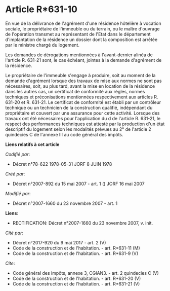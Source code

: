 # Article R*631-10

En vue de la délivrance de l'agrément d'une résidence hôtelière à vocation sociale, le propriétaire de l'immeuble ou du
terrain, ou le maître d'ouvrage de l'opération transmet au représentant de l'Etat dans le département d'implantation de la
résidence un dossier dont la composition est arrêtée par le ministre chargé du logement. 

Les demandes de dérogations mentionnées à l'avant-dernier alinéa de l'article R. 631-21 sont, le cas échéant, jointes à la
demande d'agrément de la résidence. 

Le propriétaire de l'immeuble s'engage à produire, soit au moment de la demande d'agrément lorsque des travaux de mise aux
normes ne sont pas nécessaires, soit, au plus tard, avant la mise en location de la résidence dans les autres cas, un
certificat de conformité aux règles, normes techniques et préconisations mentionnées respectivement aux articles R. 631-20 et
R. 631-21. Le certificat de conformité est établi par un contrôleur technique ou un technicien de la construction qualifié,
indépendant du propriétaire et couvert par une assurance pour cette activité. Lorsque des travaux ont été nécessaires pour
l'application du d de l'article R. 631-21, le respect des performances techniques est attesté par la production d'un état
descriptif du logement selon les modalités prévues au 2° de l'article 2 quindecies C de l'annexe III au code général des
impôts.

**Liens relatifs à cet article**

_Codifié par_:

  - Décret n°78-622 1978-05-31 JORF 8 JUIN 1978

_Créé par_:

  - Décret n°2007-892 du 15 mai 2007 - art. 1 () JORF 16 mai 2007

_Modifié par_:

  - Décret n°2007-1660 du 23 novembre 2007 - art. 1

**Liens**:

  - RECTIFICATION: Décret n°2007-1660 du 23 novembre 2007, v. init.

_Cité par_:

  - Décret n°2017-920 du 9 mai 2017 - art. 2 (V)
  - Code de la construction et de l'habitation. - art. R*631-11 (M)
  - Code de la construction et de l'habitation. - art. R*631-9 (V)

_Cite_:

  - Code général des impôts, annexe 3, CGIAN3. - art. 2 quindecies C (V)
  - Code de la construction et de l'habitation. - art. R*631-20 (V)
  - Code de la construction et de l'habitation. - art. R*631-21 (V)

